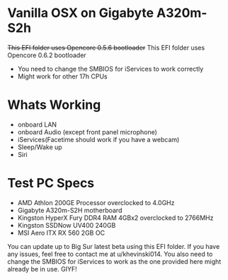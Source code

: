 # Vanilla OSX on Gigabyte A320m-S2h

<s>This EFI folder uses Opencore 0.5.6 bootloader</s>
This EFI folder uses Opencore 0.6.2 bootloader

  - You need to change the SMBIOS for iServices to work correctly
  - Might work for other 17h CPUs

# Whats Working
  - onboard LAN
  - onboard Audio (except front panel microphone)
  - iServices(Facetime should work if you have a webcam)
  - Sleep/Wake up
  - Siri

# Test PC Specs
  - AMD Athlon 200GE Processor overclocked to 4.0GHz
  - Gigabyte A320m-S2H motherboard
  - Kingston HyperX Fury DDR4 RAM 4GBx2 overclocked to 2766MHz
  - Kingston SSDNow UV400 240GB
  - MSI Aero ITX RX 560 2GB OC

You can update up to Big Sur latest beta using this EFI folder.
If you have any issues, feel free to contact me at u/khevinski014.
You also need to change the SMBIOS for iServices to work as the one provided here might already be in use. GIYF!
